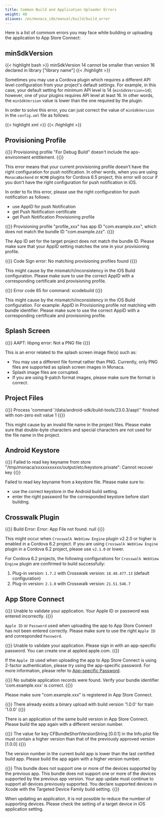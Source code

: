 ```yaml
---
title: Common Build and Application Uploader Errors
weight: 40
aliases: /en/monaca_ide/manual/build/build_error
---
```


Here is a list of commom errors you may face while building or uploading
the application to App Store Connect:

## minSdkVersion

{{< highlight bash >}}
minSdkVersion 14 cannot be smaller than version 16 declared in library ["library name"]
{{< /highlight >}}

Sometimes you may use a Cordova plugin which requires a different API
level configuration from your project's default settings. For example,
in this case, your default setting for minimum API level is 14
(`minSdkVersion=14`); however, one of your plugins requires API level at
least 16. In other words, the `minSdkVersion` value is lower than the
one required by the plugin.

In order to solve this error, you can just correct the value of
`minSdkVersion` in the `config.xml` file as follows:

{{< highlight xml >}}
<preference name="android-minSdkVersion" value="16" />
{{< /highlight >}}

## Provisioning Profile

{{<highlight bash >}}
Provisioning profile "For Debug Build" doesn't include the aps-environment entitlement.
{{</highlight>}}

This error means that your current provisioning profile doesn't have the
right configuration for push notification. In other words, when you are
using `MonacaBackend` or `NCMB` plugins for Cordova 6.5 project, this
error will occur if you don't have the right configuration for push
notification in iOS.

In order to fix this error, please use the right configuration for push
notification as follows:

-   use AppID for push Notification
-   get Push Notification certificate
-   get Push Notification Provisioning profile

{{<highlight bash>}}
Provisioning profile "profile_xxx" has app ID "com.example.xxx", which does not match the bundle ID "com.example.zzz".
{{</highlight>}}

The App ID set for the target project does not match the bundle ID.
Please make sure that your AppID setting matches the one in your
provisioning profile.

{{<highlight bash>}}
Code Sign error: No matching provisioning profiles found
{{</highlight>}}

This might cause by the mismatch/inconsistency in the iOS Build
configuration. Please make sure to use the correct AppID with a
corresponding certificate and provisioning profile.

{{<highlight bash>}}
Error code 65 for command: xcodebuild 
{{</highlight>}}

This might cause by the mismatch/inconsistency in the iOS Build
configuration. For example: AppID in Provisioning profile not matching
with bundle identifier. Please make sure to use the correct AppID with a
corresponding certificate and provisioning profile.

## Splash Screen

{{<highlight bash>}}
AAPT: libpng error: Not a PNG file
{{</highlight>}}

This is an error related to the splash screen image file(s) such as:

-   You may use a different file format rather than PNG. Currently, only
    PNG files are supported as splash screen images in Monaca.
-   Splash image files are corrupted.
-   If you are using 9-patch format images, please make sure the format
    is correct.

## Project Files

{{<highlight bash>}}
Process 'command '/data/android-sdk/build-tools/23.0.3/aapt'' finished with non-zero exit value 1
{{</highlight>}}

This might cause by an invalid file name in the project files. Please
make sure that double-byte characters and special characters are not
used for the file name in the project.

## Android Keystore

{{<highlight bash>}}
Failed to read key keyname from store "/tmp/monaca/xxxxxxxxxxx/output/etc/keystore.private": Cannot recover key
{{</highlight>}}

Failed to read key keyname from a keystore file. Please make sure to:

-   use the correct keystore in the Android build setting.
-   enter the right password for the corresponded keystore before start
    building.

## Crosswalk Plugin

{{<highlight bash>}}
Build Error: Error: App File not found. null
{{</highlight>}}

This might occur when `Crosswalk WebView Engine` plugin v2.2.0 or higher
is enabled in a Cordova 6.2 project. If you are using
`Crosswalk WebView Engine` plugin in a Cordova 6.2 project, please use
`v2.1.0` or lower.

For Cordova 6.2 projects, the following configurations for
`Crosswalk WebView Engine` plugin are confirmed to build successfully:

1.  Plug-in version: `1.7.2` with Crosswalk version: `18.48.477.13` (default
    configuration)
2.  Plug-in version: `2.1.0` with Crosswalk version: `21.51.546.7`

## App Store Connect

{{<highlight bash>}}
Unable to validate your application. Your Apple ID or password was entered incorrectly.
{{</highlight>}}


`Apple ID` or `Password` used when uploading the app to App Store Connect
has not been entered correctly. Please make sure to use the right
`Apple ID` and corresponded `Password`.

{{<highlight bash>}}
Unable to validate your application. Please sign in with an app-specific password. You can create one at appleid.apple.com.
{{</highlight>}}


If the `Apple ID` used when uploading the app to App Store Connect is using
2-factor authentication, please try using the app-specific password. For
more information, please refer to [App-specific
Password](https://support.apple.com/en-us/HT204397).

{{<highlight bash>}}
No suitable application records were found. Verify your bundle identifier 'com.example.xxx' is correct.
{{</highlight>}}


Please make sure "com.example.xxx" is registered in App Store Connect.

{{<highlight bash>}}
There already exists a binary upload with build version '1.0.0' for train '1.0.0'
{{</highlight>}}

There is an application of the same build version in App Store Connect.
Please build the app again with a different version number.

{{<highlight bash>}}
The value for key CFBundleShortVersionString [0.0.1] in the Info.plist file must contain a higher version than that of the previously approved version [1.0.0]
{{</highlight>}}

The version number in the current build app is lower than the last
certified build app. Please build the app again with a higher version
number.

{{<highlight bash>}}
This bundle does not support one or more of the devices supported by the previous app. This bundle does not support one or more of the devices supported by the previous app version. Your app update must continue to support all devices previously supported. You declare supported devices in Xcode with the Targeted Device Family build setting. 
{{</highlight>}}

When updating an application, it is not possible to reduce the number of
supporting devices. Please check the setting of a target device in iOS
application setting.
